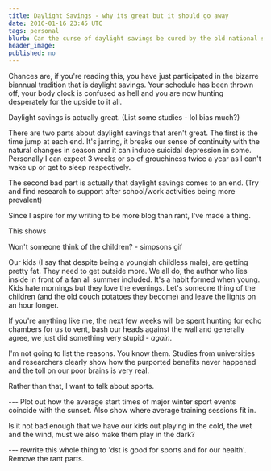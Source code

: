 ```yaml
---
title: Daylight Savings - why its great but it should go away
date: 2016-01-16 23:45 UTC
tags: personal
blurb: Can the curse of daylight savings be cured by the old national sport?
header_image: 
published: no
---
```

Chances are, if you're reading this, you have just participated in the bizarre biannual tradition that is daylight savings. Your schedule has been thrown off, your body clock is confused as hell and you are now hunting desperately for the upside to it all.

Daylight savings is actually great. (List some studies - lol bias much?)

There are two parts about daylight savings that aren't great. The first is the time jump at each end. It's jarring, it breaks our sense of continuity with the natural changes in season and it can induce suicidal depression in some. Personally I can expect 3 weeks or so of grouchiness twice a year as I can't wake up or get to sleep respectively. 

The second bad part is actually that daylight savings comes to an end. (Try and find research to support after school/work activities being more prevalent)

Since I aspire for my writing to be more blog than rant, I've made a thing.

This shows

Won't someone think of the children? - simpsons gif

Our kids (I say that despite being a youngish childless male), are getting pretty fat. They need to get outside more. We all do, the author who lies inside in front of a fan all summer included. It's a habit formed when young. Kids hate mornings but they love the evenings. Let's someone thing of the children (and the old couch potatoes they become) and leave the lights on an hour longer.



If you're anything like me, the next few weeks will be spent hunting for echo chambers for us to vent, bash our heads against the wall and generally agree, we just did something very stupid - *again*. 

I'm not going to list the reasons. You know them. Studies from universities and researchers clearly show how the purported benefits never happened and the toll on our poor brains is very real. 

Rather than that, I want to talk about sports. 



--- Plot out how the average start times of major winter sport events coincide with the sunset. Also show where average training sessions fit in.

Is it not bad enough that we have our kids out playing in the cold, the wet and the wind, must we also make them play in the dark?


--- rewrite this whole thing to 'dst is good for sports and for our health'. Remove the rant parts.